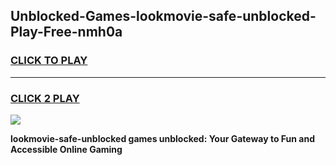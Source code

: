 
## Unblocked-Games-lookmovie-safe-unblocked-Play-Free-nmh0a
<h3>
<a href="https://premium76.site?title=lookmovie-safe-unblocked&ref=21A">CLICK TO PLAY</a></h3>
<hr>

<h3>
<a href="https://premium76.site?title=lookmovie-safe-unblocked&ref=21A">CLICK 2 PLAY</a>
  
</h3>

<a href="https://premium76.site?title=lookmovie-safe-unblocked&ref=21A"><img src="https://clearcache.store/games.png"></a>


**lookmovie-safe-unblocked games unblocked: Your Gateway to Fun and Accessible Online Gaming**
